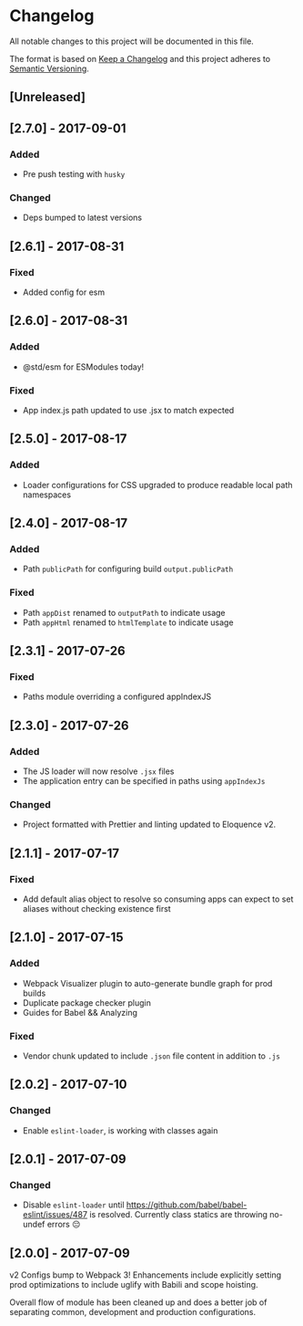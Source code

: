 # Changelog
All notable changes to this project will be documented in this file.

The format is based on [Keep a Changelog](http://keepachangelog.com/en/1.0.0/)
and this project adheres to [Semantic Versioning](http://semver.org/spec/v2.0.0.html).

## [Unreleased]

## [2.7.0] - 2017-09-01
### Added
- Pre push testing with `husky`

### Changed
- Deps bumped to latest versions

## [2.6.1] - 2017-08-31
### Fixed
- Added config for esm

## [2.6.0] - 2017-08-31
### Added
- @std/esm for ESModules today!

### Fixed
- App index.js path updated to use .jsx to match expected

## [2.5.0] - 2017-08-17
### Added
- Loader configurations for CSS upgraded to produce readable local path namespaces

## [2.4.0] - 2017-08-17
### Added
- Path `publicPath` for configuring build `output.publicPath`

### Fixed
- Path `appDist` renamed to `outputPath` to indicate usage
- Path `appHtml` renamed to `htmlTemplate` to indicate usage

## [2.3.1] - 2017-07-26
### Fixed
- Paths module overriding a configured appIndexJS

## [2.3.0] - 2017-07-26
### Added
- The JS loader will now resolve `.jsx` files
- The application entry can be specified in paths using `appIndexJs`

### Changed
- Project formatted with Prettier and linting updated to Eloquence v2.

## [2.1.1] - 2017-07-17
### Fixed
- Add default alias object to resolve so consuming apps can expect to set aliases
  without checking existence first

## [2.1.0] - 2017-07-15
### Added
- Webpack Visualizer plugin to auto-generate bundle graph for prod builds
- Duplicate package checker plugin
- Guides for Babel && Analyzing

### Fixed
- Vendor chunk updated to include `.json` file content in addition to `.js`

## [2.0.2] - 2017-07-10
### Changed
- Enable `eslint-loader`, is working with classes again

## [2.0.1] - 2017-07-09
### Changed
- Disable `eslint-loader` until https://github.com/babel/babel-eslint/issues/487
  is resolved. Currently class statics are throwing no-undef errors 😔

## [2.0.0] - 2017-07-09
v2 Configs bump to Webpack 3! Enhancements include explicitly setting prod
optimizations to include uglify with Babili and scope hoisting.

Overall flow of module has been cleaned up and does a better job of separating
common, development and production configurations.
